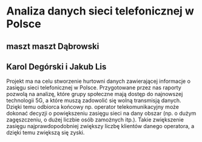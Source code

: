 # Analiza danych sieci telefonicznej w Polsce
## maszt maszt Dąbrowski
## Karol Degórski i Jakub Lis

Projekt ma na celu stworzenie hurtowni danych zawierającej informacje o zasięgu sieci telefonicznej w Polsce. Przygotowane przez nas raporty pozwolą na analizę, które grupy społeczne mają dostęp do najnowszej technologii 5G, a które muszą zadowolić się wolną transmisją danych. Dzięki temu odbiorca końcowy np. operator telekomunikacyjny może dokonać decyzji o powiększeniu zasięgu sieci na dany obszar (np. o dużym zagęszczeniu, o dużej liczbie osób zamożnych itp.). Takie zwiększenie zasięgu najprawdopodobniej zwiększy liczbę klientów danego operatora, a dzięki temu zwiększą się zyski.
